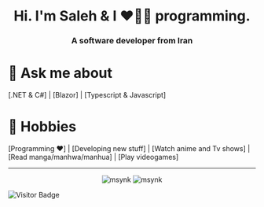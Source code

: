 <h1 align="center">Hi. I'm Saleh & I ❤️💖💓 programming.</h1>
<h3 align="center">A software developer from Iran</h3>


# 💬 Ask me about 
[.NET & C#] | [Blazor] | [Typescript & Javascript]

# 📅 Hobbies 
[Programming ❤️] | [Developing new stuff] | [Watch anime and Tv shows] | [Read manga/manhwa/manhua] | [Play videogames]

---

<p align="center">
<img src="https://github-readme-stats.vercel.app/api?username=msynk&layout=compact&theme=buefy&hide_border=true&show_icons=true&count_private=true&include_all_commits=true" alt="msynk" /> <img src="https://github-readme-stats.vercel.app/api/top-langs/?username=msynk&layout=compact&theme=buefy&hide_border=true" alt="msynk" />
</p>
<!-- <img src="https://denvercoder1-activity-graph.herokuapp.com/graph/?username=msynk&bg_color=FFFFFF&color=000000&line=F85D7F&point=000000&hide_border=true" alt="msynk's Activity Graph"/> -->

![Visitor Badge](https://visitor-badge.laobi.icu/badge?page_id=msynk.msynk)
